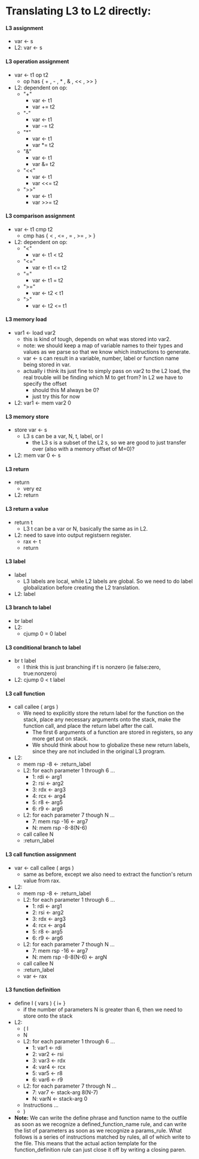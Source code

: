 # Translating L3 to L2 directly:

#### L3 assignment
* var <- s
* L2: var <- s

#### L3 operation assignment
* var <- t1 op t2
    * op has { + , - , * , & , << , >> }
* L2: dependent on op:
    * "+"
        * var <- t1
        * var += t2
    * "-"
        * var <- t1
        * var -= t2
    * "*"
        * var <- t1
        * var *= t2
    * "&"
        * var <- t1
        * var &= t2
    * "<<"
        * var <- t1
        * var <<= t2
    * ">>"
        * var <- t1
        * var >>= t2

#### L3 comparison assignment
* var <- t1 cmp t2
    * cmp has { < , <= , = , >= , > }
* L2: dependent on op:
    * "<"
        * var <- t1 < t2
    * "<="
        * var <- t1 <= t2
    * "="
        * var <- t1 = t2
    * ">="
        * var <- t2 < t1
    * ">"
        * var <- t2 <= t1

#### L3 memory load
* var1 <- load var2
    * this is kind of tough, depends on what was stored into var2.
    * note: we should keep a map of variable names to their types and values as we parse so that we know which instructions to generate.
    * var <- s can result in a variable, number, label or function name being stored in var.
    * actually i think its just fine to simply pass on var2 to the L2 load, the real trouble will be finding which M to get from? In L2 we have to specify the offset
        * should this M always be 0?
        * just try this for now
* L2: var1 <- mem var2 0

#### L3 memory store
* store var <- s
    * L3 s can be a var, N, t, label, or I 
        * the L3 s is a subset of the L2 s, so we are good to just transfer over (also with a memory offset of M=0)?
* L2: mem var 0 <- s

#### L3 return
* return
    * very ez
* L2: return

#### L3 return a value
* return t
    * L3 t can be a var or N, basically the same as in L2.
* L2: need to save into output registsern register.
    * rax <- t
    * return

#### L3 label
* label
    * L3 labels are local, while L2 labels are global. So we need to do label globalization before creating the L2 translation.
* L2: label

#### L3 branch to label
* br label
* L2: 
    * cjump 0 = 0 label

#### L3 conditional branch to label
* br t label
    * I think this is just branching if t is nonzero (ie false:zero, true:nonzero)
* L2:
    cjump 0 < t label

#### L3 call function
* call callee ( args )
    * We need to explicitly store the return label for the function on the stack, place any necessary arguments onto the stack, make the function call, and place the return label after the call.
        * The first 6 arguments of a function are stored in registers, so any more get put on stack.
        * We should think about how to globalize these new return labels, since they are not included in the original L3 program.
* L2:
    * mem rsp -8 <- :return_label
    * L2: for each parameter 1 through 6 ...
        * 1: rdi <- arg1
        * 2: rsi <- arg2
        * 3: rdx <- arg3
        * 4: rcx <- arg4
        * 5: r8 <- arg5
        * 6: r9 <- arg6
    * L2: for each parameter 7 though N ...
        * 7: mem rsp -16 <- arg7
        * N: mem rsp -8-8(N-6)
    * call callee N
    * :return_label

#### L3 call function assignment
* var <- call callee ( args )
    * same as before, except we also need to extract the function's return value from rax.
* L2:
    * mem rsp -8 <- :return_label
    * L2: for each parameter 1 through 6 ...
        * 1: rdi <- arg1
        * 2: rsi <- arg2
        * 3: rdx <- arg3
        * 4: rcx <- arg4
        * 5: r8 <- arg5
        * 6: r9 <- arg6
    * L2: for each parameter 7 though N ...
        * 7: mem rsp -16 <- arg7
        * N: mem rsp -8-8(N-6) <- argN
    * call callee N
    * :return_label
    * var <- rax

#### L3 function definition
* define I ( vars ) { i+ }
    * if the number of parameters N is greater than 6, then we need to store onto the stack
* L2:
    * ( I
    *   N
    * L2: for each parameter 1 through 6 ...
        * 1: var1 <- rdi
        * 2: var2 <- rsi
        * 3: var3 <- rdx
        * 4: var4 <- rcx
        * 5: var5 <- r8
        * 6: var6 <- r9
    * L2: for each parameter 7 through N ...
        * 7: var7 <- stack-arg 8(N-7)
        * N: varN <- stack-arg 0
    *   Instructions ...
    * )
* **Note:** We can write the define phrase and function name to the outfile as soon as we recognize a defined_function_name rule, and can write the list of parameters as soon as we recognize a params_rule. What follows is a series of instructions matched by rules, all of which write to the file. This means that the actual action template for the function_definition rule can just close it off by writing a closing paren.